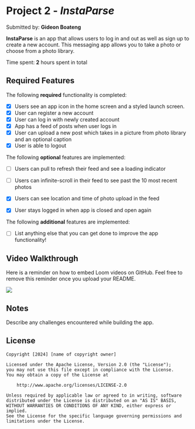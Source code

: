 # Project 2 - *InstaParse*

Submitted by: **Gideon Boateng**

**InstaParse** is an app that allows users to log in and out as well as sign up to create a new account. This messaging app allows you to take a photo or choose from a photo library.

Time spent: **2** hours spent in total

## Required Features

The following **required** functionality is completed:

- [x] Users see an app icon in the home screen and a styled launch screen.
- [x] User can register a new account
- [x] User can log in with newly created account
- [x] App has a feed of posts when user logs in
- [x] User can upload a new post which takes in a picture from photo library and an optional caption	
- [x] User is able to logout	
 
The following **optional** features are implemented:

- [ ] Users can pull to refresh their feed and see a loading indicator
- [ ] Users can infinite-scroll in their feed to see past the 10 most recent photos
- [x] Users can see location and time of photo upload in the feed	
- [x] User stays logged in when app is closed and open again	


The following **additional** features are implemented:

- [ ] List anything else that you can get done to improve the app functionality!

## Video Walkthrough

Here is a reminder on how to embed Loom videos on GitHub. Feel free to remove this reminder once you upload your README. 
<div>
    <a href="https://www.loom.com/share/a2eecb183edb44f8b397df82b08a7f84">
    </a>
    <a href="https://www.loom.com/share/a2eecb183edb44f8b397df82b08a7f84">
      <img style="max-width:300px;" src="https://cdn.loom.com/sessions/thumbnails/a2eecb183edb44f8b397df82b08a7f84-with-play.gif">
    </a>
  </div>

## Notes

Describe any challenges encountered while building the app.

## License

    Copyright [2024] [name of copyright owner]

    Licensed under the Apache License, Version 2.0 (the "License");
    you may not use this file except in compliance with the License.
    You may obtain a copy of the License at

        http://www.apache.org/licenses/LICENSE-2.0

    Unless required by applicable law or agreed to in writing, software
    distributed under the License is distributed on an "AS IS" BASIS,
    WITHOUT WARRANTIES OR CONDITIONS OF ANY KIND, either express or implied.
    See the License for the specific language governing permissions and
    limitations under the License.
